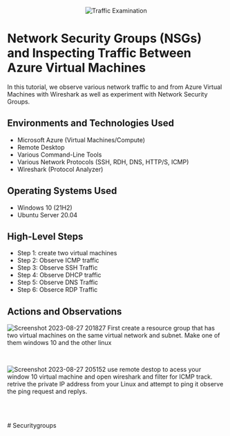 <p align="center">
<img src="https://i.imgur.com/Ua7udoS.png" alt="Traffic Examination"/>
</p>

<h1>Network Security Groups (NSGs) and Inspecting Traffic Between Azure Virtual Machines</h1>
In this tutorial, we observe various network traffic to and from Azure Virtual Machines with Wireshark as well as experiment with Network Security Groups. <br />

<h2>Environments and Technologies Used</h2>

- Microsoft Azure (Virtual Machines/Compute)
- Remote Desktop
- Various Command-Line Tools
- Various Network Protocols (SSH, RDH, DNS, HTTP/S, ICMP)
- Wireshark (Protocol Analyzer)

<h2>Operating Systems Used </h2>

- Windows 10 (21H2)
- Ubuntu Server 20.04

<h2>High-Level Steps</h2>

- Step 1: create two virtual machines
- Step 2: Observe ICMP traffic 
- Step 3: Observe SSH Traffic
- Step 4: Observe DHCP traffic
- Step 5: Observe DNS Traffic
- Step 6: Obserce RDP Traffic

<h2>Actions and Observations</h2>

![Screenshot 2023-08-27 201827](https://github.com/jeredforte/Securitygroups/assets/143118208/69c3948c-673a-462f-ab86-7db9ef4b5eb5)
First create a resource group that has two virtual machines on the same virtual network and subnet. Make one of them windows 10 and the other linux
</p>
<br />


![Screenshot 2023-08-27 205152](https://github.com/jeredforte/Securitygroups/assets/143118208/2b98c16b-54e5-478b-81d9-9fff5e807057)
use remote destop to acess your window 10 virtual machine and open wireshark and filter for ICMP track. retrive the private IP address from your Linux and attempt to ping it observe the ping request and replys.
</p>
<br />

<p>
</p>
<br /># Securitygroups
